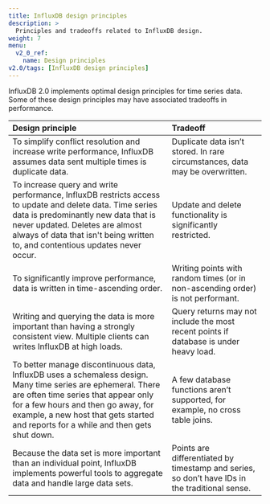 ```yaml
---
title: InfluxDB design principles
description: >
  Principles and tradeoffs related to InfluxDB design.
weight: 7
menu:
  v2_0_ref:
    name: Design principles
v2.0/tags: [InfluxDB design principles]
---
```


InfluxDB 2.0 implements optimal design principles for time series data. Some of these design principles may have associated tradeoffs in performance.

| Design principle | Tradeoff|
|:---|:----------|
|To simplify conflict resolution and increase write performance, InfluxDB assumes data sent multiple times is duplicate data.|Duplicate data isn’t stored. In rare circumstances, data may be overwritten.|
|To increase query and write performance, InfluxDB restricts access to update and delete data. Time series data is predominantly new data that is never updated. Deletes are almost always of data that isn't being written to, and contentious updates never occur.|Update and delete functionality is significantly restricted.|
|To significantly improve performance, data is written in time-ascending order.|Writing points with random times (or in non-ascending order) is not performant.|
|Writing and querying the data is more important than having a strongly consistent view. Multiple clients can writes InfluxDB at high loads.|Query returns may not include the most recent points if database is under heavy load.|
|To better manage discontinuous data,  InfluxDB uses a schemaless design. Many time series are ephemeral. There are often time series that appear only for a few hours and then go away, for example, a new host that gets started and reports for a while and then gets shut down.|A few database functions aren’t supported, for example, no cross table joins.|
Because the data set is more important than an individual point, InfluxDB implements powerful tools to aggregate data and handle large data sets.|Points are differentiated by timestamp and series, so don’t have IDs in the traditional sense.|
